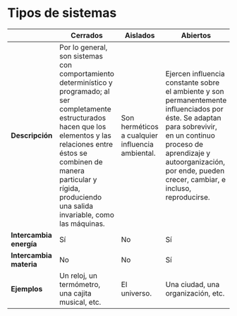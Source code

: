 # Tipos de sistemas

|                         | Cerrados                                                                                                                                                                                                                                                              | Aislados                                         | Abiertos                                                                                                                                                                                                                                      |
| ----------------------- | --------------------------------------------------------------------------------------------------------------------------------------------------------------------------------------------------------------------------------------------------------------------- | ------------------------------------------------ | --------------------------------------------------------------------------------------------------------------------------------------------------------------------------------------------------------------------------------------------- |
| **Descripción**         | Por lo general, son sistemas con comportamiento determinístico y programado; al ser completamente estructurados hacen que los elementos y las relaciones entre éstos se combinen de manera particular y rígida, produciendo una salida invariable, como las máquinas. | Son herméticos a cualquier influencia ambiental. | Ejercen influencia constante sobre el ambiente y son permanentemente influenciados por éste. Se adaptan para sobrevivir, en un continuo proceso de aprendizaje y autoorganización, por ende, pueden crecer, cambiar, e incluso, reproducirse. |
| **Intercambia energía** | Sí                                                                                                                                                                                                                                                                    | No                                               | Sí                                                                                                                                                                                                                                            |
| **Intercambia materia** | No                                                                                                                                                                                                                                                                    | No                                               | Sí                                                                                                                                                                                                                                            |
| **Ejemplos**            | Un reloj, un termómetro, una cajita musical, etc.                                                                                                                                                                                                                     | El universo.                                     | Una ciudad, una organización, etc.                                                                                                                                                                                                            |
